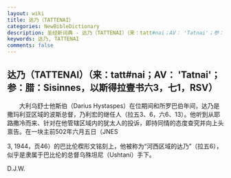 ```yaml
---
layout: wiki
title: 达乃（TATTENAI）
categories: NewBibleDictionary
description: 圣经新词典 - 达乃（TATTENAI）（来：tatt#nai；AV： 'Tatnai'；参：腊：Sisinnes，以斯得拉壹书六3，七1，RSV）
keywords: 达乃, TATTENAI
comments: false
---
```


## 达乃（TATTENAI）（来：tatt#nai；AV： 'Tatnai'；参：腊：Sisinnes，以斯得拉壹书六3，七1，RSV）

　　大利乌舒士他斯伯（Darius Hystaspes）在位期间和所罗巴伯年间，达乃是撒玛利亚区域的波斯总督，乃利宏的继任人（拉五3、6，六6、13）。他听到从耶路撒冷而来、针对在他管辖区域内的犹太人的投诉，即持同情的态度查究并向上头禀告。在一块主前502年六月五日（JNES

3, 1944，页46）的巴比伦楔形文铭刻上，他被称为“河西区域的达乃”（拉五6），似乎是隶属于巴比伦的总督乌殊坦尼（Ushtani）手下。

D.J.W.








